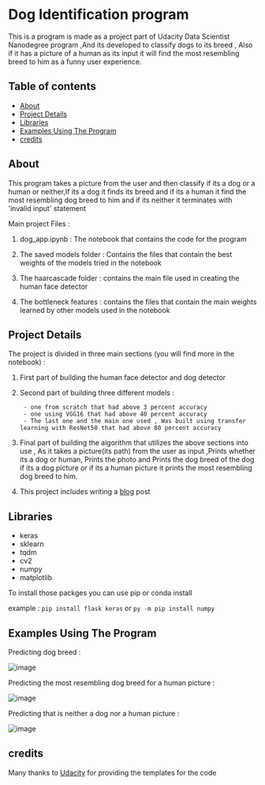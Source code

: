 # Dog Identification program
This is a program is made as a project part of Udacity Data Scientist Nanodegree program ,And its developed to classify dogs to its breed , Also if it has a picture of a human as its input it will find the most resembling breed to him as a funny user experience.

## Table of contents
- [About](#about)
- [Project Details](#project-details)
- [Libraries](#libraries)
- [Examples Using The Program](#examples-using-the-program)
- [credits](#credits)


## About 
This program takes a picture from the user and then classify if its a dog or a human or neither,If its a dog it finds its breed and if its a human it find the most resembling dog breed to him and if its neither it terminates with 'invalid input' statement

Main project Files :

1. dog_app.ipynb : The notebook that contains the code for the program

2. The saved models folder : Contains the files that contain the best weights of the models tried in the notebook

3. The haarcascade folder : contains the main file used in creating the human face detector
               
4. The bottleneck features : contains the files that contain the main weights learned by other models used in the notebook

## Project Details
The project is divided in three main sections (you will find more in the notebook) :

1. First part of building the human face detector and dog detector

2. Second part of building three different models :

        - one from scratch that had above 3 percent accuracy
        - one using VGG16 that had above 40 percent accuracy
        - The last one and the main one used , Was built using transfer learning with ResNet50 that had above 80 percent accuracy

3. Final part of building the algorithm that utilizes the above sections into use , As it takes a picture(its path) from the user as input ,Prints whether its a dog or human, Prints the photo and Prints the dog breed of the dog if its a dog picture or if its a human picture it prints the most resembling dog breed to him.

4. This project includes writing a [blog](https://medium.com/@memolabib57/this-how-you-know-your-resembling-dog-breed-b00819141c02) post 


## Libraries 
- keras
- sklearn
- tqdm
- cv2
- numpy
- matplotlib

To install those packges you can use pip or conda install

example : `pip install flask keras` or `py -m pip install numpy`


## Examples Using The Program
Predicting dog breed :

![image](https://user-images.githubusercontent.com/91777656/202276733-a9e77d04-a743-4af4-9329-9b2248c9915c.png)



Predicting the most resembling dog breed for a human picture :

![image](https://user-images.githubusercontent.com/91777656/202278112-43696e27-ae11-4bb8-810b-790410d6168d.png)




Predicting that is neither a dog nor a human picture :

![image](https://user-images.githubusercontent.com/91777656/202277655-c491117c-0c8b-4e59-aae6-b5b9dbafbcb4.png)



## credits 
Many thanks to [Udacity](https://www.udacity.com/) for providing the templates for the code 
